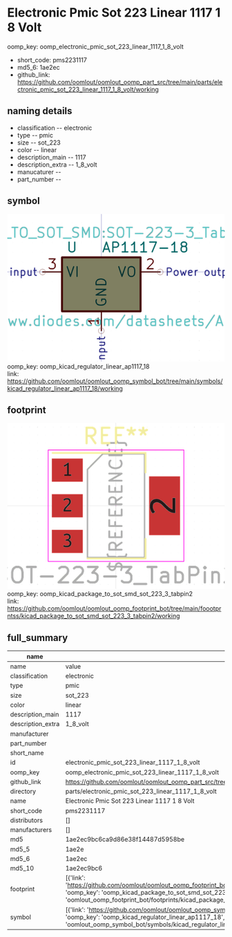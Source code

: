# Electronic Pmic Sot 223 Linear 1117 1 8 Volt
oomp_key: oomp_electronic_pmic_sot_223_linear_1117_1_8_volt 

  
* short_code: pms2231117
* md5_6: 1ae2ec  
* github_link: https://github.com/oomlout/oomlout_oomp_part_src/tree/main/parts/electronic_pmic_sot_223_linear_1117_1_8_volt/working  
## naming details
* classification -- electronic
* type -- pmic
* size -- sot_223
* color -- linear
* description_main -- 1117
* description_extra -- 1_8_volt
* manucaturer -- 
* part_number -- 



## symbol

![](symbol/0/working/working_600.png)  
oomp_key: oomp_kicad_regulator_linear_ap1117_18  
link: https://github.com/oomlout/oomlout_oomp_symbol_bot/tree/main/symbols/kicad_regulator_linear_ap1117_18/working  

## footprint

![](footprint/0/working/working_600.png)  
oomp_key: oomp_kicad_package_to_sot_smd_sot_223_3_tabpin2  
link: https://github.com/oomlout/oomlout_oomp_footprint_bot/tree/main/foootprntss/kicad_package_to_sot_smd_sot_223_3_tabpin2/working  

## full_summary
| name | value | 
| --- | --- | 
| name | value | 
| classification | electronic | 
| type | pmic | 
| size | sot_223 | 
| color | linear | 
| description_main | 1117 | 
| description_extra | 1_8_volt | 
| manufacturer |  | 
| part_number |  | 
| short_name |  | 
| id | electronic_pmic_sot_223_linear_1117_1_8_volt | 
| oomp_key | oomp_electronic_pmic_sot_223_linear_1117_1_8_volt | 
| github_link | https://github.com/oomlout/oomlout_oomp_part_src/tree/main/parts/electronic_pmic_sot_223_linear_1117_1_8_volt/working | 
| directory | parts/electronic_pmic_sot_223_linear_1117_1_8_volt | 
| name | Electronic Pmic Sot 223 Linear 1117 1 8 Volt | 
| short_code | pms2231117 | 
| distributors | [] | 
| manufacturers | [] | 
| md5 | 1ae2ec9bc6ca9d86e38f14487d5958be | 
| md5_5 | 1ae2e | 
| md5_6 | 1ae2ec | 
| md5_10 | 1ae2ec9bc6 | 
| footprint | [{'link': 'https://github.com/oomlout/oomlout_oomp_footprint_bot/tree/main/foootprntss/kicad_package_to_sot_smd_sot_223_3_tabpin2', 'oomp_key': 'oomp_kicad_package_to_sot_smd_sot_223_3_tabpin2', 'directory': 'oomlout_oomp_footprint_bot/footprints/kicad_package_to_sot_smd_sot_223_3_tabpin2//working/working.kicad_mod'}] | 
| symbol | [{'link': 'https://github.com/oomlout/oomlout_oomp_symbol_bot/tree/main/symbols/kicad_regulator_linear_ap1117_18', 'oomp_key': 'oomp_kicad_regulator_linear_ap1117_18', 'directory': 'oomlout_oomp_symbol_bot/symbols/kicad_regulator_linear_ap1117_18//working/working.kicad_sym'}] | 
